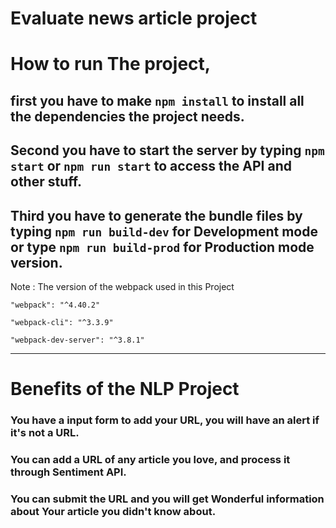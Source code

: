 # Evaluate news article project

# How to run The project,

## first you have to make `npm install` to install all the dependencies the project needs.

## Second you have to start the server by typing `npm start` or `npm run start` to access the API and other stuff.

## Third you have to generate the bundle files by typing `npm run build-dev` for Development mode or type `npm run build-prod` for Production mode version.

Note : The version of the webpack used in this Project

    "webpack": "^4.40.2"

    "webpack-cli": "^3.3.9"

    "webpack-dev-server": "^3.8.1"

----------------------------------


# Benefits of the NLP Project

### You have a input form to add your URL, you will have an alert if it's not a URL.

### You can add a URL of any article you love, and process it through Sentiment API.

### You can submit the URL and you will get Wonderful information about Your article you didn't know about.
